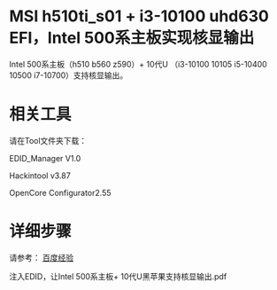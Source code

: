 # MSI h510ti_s01 + i3-10100 uhd630 EFI，Intel 500系主板实现核显输出

Intel 500系主板（h510 b560 z590）+ 10代U （i3-10100 10105 i5-10400 10500 i7-10700）支持核显输出。

# 相关工具

请在Tool文件夹下载：

EDID_Manager V1.0

Hackintool v3.87

OpenCore Configurator2.55

# 详细步骤

请参考： <a href="https://jingyan.baidu.com/article/39810a23a8dac4f737fda6d1.html" target="_blank">百度经验</a>


注入EDID，让Intel 500系主板+ 10代U黑苹果支持核显输出.pdf
